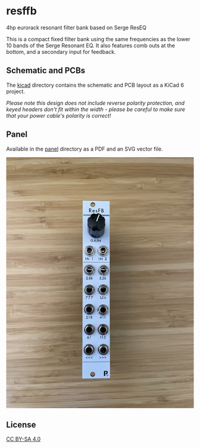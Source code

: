 # resffb
4hp eurorack resonant filter bank based on Serge ResEQ


This is a compact fixed filter bank using the same frequencies as the lower 10 bands of the Serge Resonant EQ. It also features comb outs at the bottom, and a secondary input for feedback.

## Schematic and PCBs

The [kicad](Kicad) directory contains the schematic and PCB layout as a KiCad 6 project.

*Please note this design does not include reverse polarity protection, and keyed headers don't fit within the width - please be careful to make sure that your power cable's polarity is correct!*

## Panel

Available in the [panel](Panel) directory as a PDF and an SVG vector file.

![Front panel](Images/front.jpg)
## License

[CC BY-SA 4.0](http://creativecommons.org/licenses/by-sa/4.0/)
